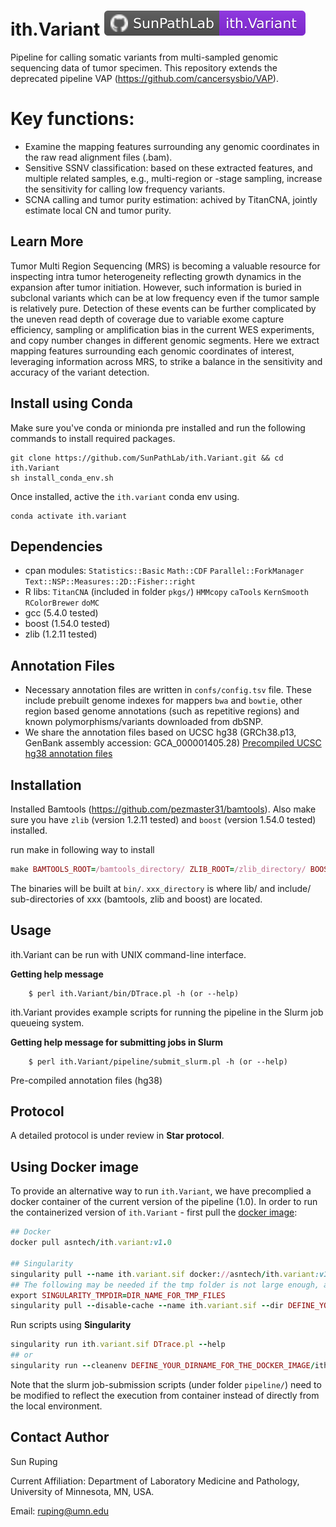 # ith.Variant  ![ith.Variant][badge_ithVariant]

Pipeline for calling somatic variants from multi-sampled genomic sequencing data of tumor specimen. This repository extends the deprecated pipeline VAP (https://github.com/cancersysbio/VAP).


# Key functions:
* Examine the mapping features surrounding any genomic coordinates in the raw read alignment files (.bam).
* Sensitive SSNV classification: based on these extracted features, and multiple related samples, e.g., multi-region or -stage sampling, increase the sensitivity for calling low frequency variants.
* SCNA calling and tumor purity estimation: achived by TitanCNA, jointly estimate local CN and tumor purity.


Learn More
---
Tumor Multi Region Sequencing (MRS) is becoming a valuable resource for inspecting intra tumor heterogeneity reflecting growth dynamics in the expansion after tumor initiation. However, such information is buried in subclonal variants which can be at low frequency even if the tumor sample is relatively pure. Detection of these events can be further complicated by the uneven read depth of coverage due to variable exome capture efficiency, sampling or amplification bias in the current WES experiments, and copy number changes in different genomic segments. Here we extract mapping features surrounding each genomic coordinates of interest, leveraging information across MRS, to  strike a balance in the sensitivity and accuracy of the variant detection.


Install using Conda
---
Make sure you've conda or minionda pre installed and run the following commands to install required packages.

```shell
git clone https://github.com/SunPathLab/ith.Variant.git && cd ith.Variant
sh install_conda_env.sh
```
Once installed, active the `ith.variant` conda env using.

```shell
conda activate ith.variant
```

Dependencies
---
* cpan modules: ``Statistics::Basic`` ``Math::CDF`` ``Parallel::ForkManager`` ``Text::NSP::Measures::2D::Fisher::right``
* R libs: ``TitanCNA`` (included in folder `pkgs/`) ``HMMcopy`` ``caTools`` ``KernSmooth`` ``RColorBrewer`` ``doMC``
* gcc (5.4.0 tested)
* boost (1.54.0 tested)
* zlib (1.2.11 tested)

Annotation Files
---
* Necessary annotation files are written in ``confs/config.tsv`` file. These include prebuilt genome indexes for mappers `bwa` and `bowtie`, other region based genome annotations (such as repetitive regions) and known polymorphisms/variants downloaded from dbSNP. 
* We share the annotation files based on UCSC hg38 (GRCh38.p13, GenBank assembly accession: GCA_000001405.28) [Precompiled UCSC hg38 annotation files](https://drive.google.com/drive/folders/1R99aozlnvXz2vAw40kqe6_KIYUSQIhv9?usp=sharing)


Installation
---

Installed Bamtools (https://github.com/pezmaster31/bamtools). Also make sure you have `zlib` (version 1.2.11 tested) and `boost` (version 1.54.0 tested) installed. 

run make in following way to install

```ruby
make BAMTOOLS_ROOT=/bamtools_directory/ ZLIB_ROOT=/zlib_directory/ BOOST_ROOT=/boost_directory/
```

The binaries will be built at `bin/`. `xxx_directory` is where lib/ and include/ sub-directories of xxx (bamtools, zlib and boost) are located.


Usage
---

ith.Variant can be run with UNIX command-line interface.

**Getting help message**

        $ perl ith.Variant/bin/DTrace.pl -h (or --help)


ith.Variant provides example scripts for running the pipeline in the Slurm job queueing system.

**Getting help message for submitting jobs in Slurm**

        $ perl ith.Variant/pipeline/submit_slurm.pl -h (or --help)


Pre-compiled annotation files (hg38)


Protocol
---
A detailed protocol is under review in **Star protocol**.


Using Docker image 
---

To provide an alternative way to run `ith.Variant`, we have precomplied a docker container of the current version of the pipeline (1.0). In order to run the containerized version of `ith.Variant` - first pull the [docker image](https://hub.docker.com/r/asntech/ith.variant):

```ruby
## Docker
docker pull asntech/ith.variant:v1.0

## Singularity
singularity pull --name ith.variant.sif docker://asntech/ith.variant:v1.0
## The following may be needed if the tmp folder is not large enough, and users would like to pull the container into a specified directory
export SINGULARITY_TMPDIR=DIR_NAME_FOR_TMP_FILES
singularity pull --disable-cache --name ith.variant.sif --dir DEFINE_YOUR_DIRNAME_FOR_THE_DOCKER_IMAGE docker://asntech/ith.variant:v1.0
```


Run scripts using **Singularity**

```ruby
singularity run ith.variant.sif DTrace.pl --help
## or
singularity run --cleanenv DEFINE_YOUR_DIRNAME_FOR_THE_DOCKER_IMAGE/ith.variant.sif DTrace.pl -h
```
Note that the slurm job-submission scripts (under folder `pipeline/`) need to be modified to reflect the execution from container instead of directly from the local environment. 


Contact Author
---
Sun Ruping

Current Affiliation:
Department of Laboratory Medicine and Pathology, University of Minnesota, MN, USA.

Email: ruping@umn.edu

[badge_ithVariant]:      assets/badges/badge_ith.Variant.svg
